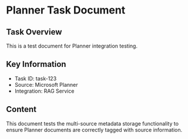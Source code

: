 # Planner Task Document

## Task Overview
This is a test document for Planner integration testing.

## Key Information
- Task ID: task-123
- Source: Microsoft Planner
- Integration: RAG Service

## Content
This document tests the multi-source metadata storage functionality to ensure Planner documents are correctly tagged with source information.